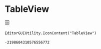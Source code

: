 # TableView
![](/img/TableView.png)

``` CSharp
EditorGUIUtility.IconContent("TableView")
```
```
-2198604310576556772
```
